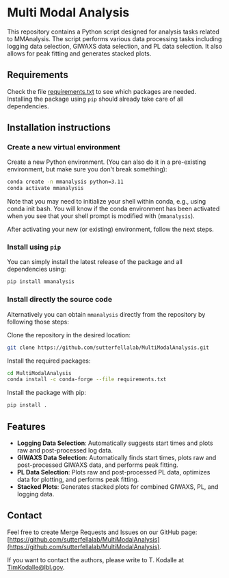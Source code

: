 # Multi Modal Analysis

This repository contains a Python script designed for analysis tasks related to MMAnalysis. The script performs various data processing tasks including logging data selection, GIWAXS data selection, and PL data selection. It also allows for peak fitting and generates stacked plots.

## Requirements

Check the file [requirements.txt](requirements.txt) to see which packages are needed. Installing the package using `pip` should already take care of all dependencies.

## Installation instructions

### Create a new virtual environment

Create a new Python environment. (You can also do it in a pre-existing environment, but make sure you don't break something):

```bash
conda create -n mmanalysis python=3.11
conda activate mmanalysis
```

Note that you may need to initialize your shell within conda, e.g., using conda init bash. You will know if the conda environment has been activated when you see that your shell prompt is modified with (`mmanalysis`).

After activating your new (or existing) environment, follow the next steps.

### Install using `pip`

You can simply install the latest release of the package and all dependencies using:

```bash
pip install mmanalysis
```

### Install directly the source code

Alternatively you can obtain `mmanalysis` directly from the repository by following those steps:

Clone the repository in the desired location:

```bash
git clone https://github.com/sutterfellalab/MultiModalAnalysis.git
```

Install the required packages:

```bash
cd MultiModalAnalysis
conda install -c conda-forge --file requirements.txt
```

Install the package with pip:

```bash
pip install .
```

## Features

- **Logging Data Selection**: Automatically suggests start times and plots raw and post-processed log data.
- **GIWAXS Data Selection**: Automatically finds start times, plots raw and post-processed GIWAXS data, and performs peak fitting.
- **PL Data Selection**: Plots raw and post-processed PL data, optimizes data for plotting, and performs peak fitting.
- **Stacked Plots**: Generates stacked plots for combined GIWAXS, PL, and logging data.

## Contact

Feel free to create Merge Requests and Issues on our GitHub page: [https://github.com/sutterfellalab/MultiModalAnalysis](https://github.com/sutterfellalab/MultiModalAnalysis).

If you want to contact the authors, please write to T. Kodalle at <TimKodalle@lbl.gov>.

